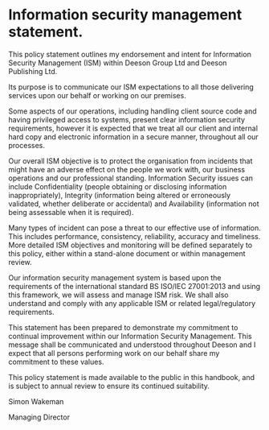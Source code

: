 
# Information security management statement.

This policy statement outlines my endorsement and intent for Information Security Management (ISM) within Deeson Group Ltd and Deeson Publishing Ltd.

Its purpose is to communicate our ISM expectations to all those delivering services upon our behalf or working on our premises.
 
Some aspects of our operations, including handling client source code and having privileged access to systems, present clear information security requirements, however it is expected that we treat all our client and internal hard copy and electronic information in a secure manner, throughout all our processes.
 
Our overall ISM objective is to protect the organisation from incidents that might have an adverse effect on the people we work with, our business operations and our professional standing. Information Security issues can include Confidentiality (people obtaining or disclosing information inappropriately), Integrity (information being altered or erroneously validated, whether deliberate or accidental) and Availability (information not being assessable when it is required). 

Many types of incident can pose a threat to our effective use of information. This includes performance, consistency, reliability, accuracy and timeliness.  More detailed ISM objectives and monitoring will be defined separately to this policy, either within a stand-alone document or within management review.
 
Our information security management system is based upon the requirements of the international standard BS ISO/IEC 27001:2013 and using this framework, we will assess and manage ISM risk. We shall also understand and comply with any applicable ISM or related legal/regulatory requirements.
 
This statement has been prepared to demonstrate my commitment to continual improvement within our Information Security Management. This message shall be communicated and understood throughout Deeson and I expect that all persons performing work on our behalf share my commitment to these values.
 
This policy statement is made available to the public in this handbook, and is subject to annual review to ensure its continued suitability.
 
Simon Wakeman

Managing Director